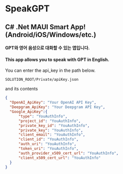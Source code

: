 # SpeakGPT

<H2>C# .Net MAUI Smart App! (Android/iOS/Windows/etc.)</H2>
<H4>GPT와 영어 음성으로 대화할 수 있는 앱입니다.</H4>
<H4>This app allows you to speak with GPT in English.</H4>

You can enter the api_key in the path below.

    SOLUTION_ROOT/Private/apiKey.json
    
and its contents

```json
{
  "OpenAI_ApiKey": "Your OpenAI API Key",
  "Deepgram_ApiKey": "Your Deepgram API Key",
  "Google_ApiKey":{
      "type": "YouAuthInfo",
      "project_id": "YouAuthInfo",
      "private_key_id": "YouAuthInfo",
      "private_key": "YouAuthInfo",
      "client_email": "YouAuthInfo",
      "client_id": "YouAuthInfo",
      "auth_uri": "YouAuthInfo",
      "token_uri": "YouAuthInfo",
      "auth_provider_x509_cert_url": "YouAuthInfo",
      "client_x509_cert_url": "YouAuthInfo"
  }
}
```
